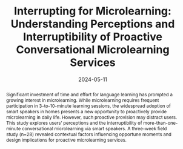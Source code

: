 ---
title: "Interrupting for Microlearning: Understanding Perceptions and Interruptibility of Proactive Conversational Microlearning Services"
authors: "Minyeong Kim, Jiwook Lee, Youngji Koh, Chanhee Lee, Uichin Lee, Auk Kim"
journal: "Proceedings of the CHI Conference on Human Factors in Computing Systems (CHI '24)"
type: "Conference"
date: "2024-05-11"
year: "2024"
doi: "https://doi.org/10.1145/3613904.3642778"
abstract: |
  Significant investment of time and effort for language learning has prompted a growing interest in microlearning.
  While microlearning requires frequent participation in 3-to-10-minute learning sessions, the widespread adoption of smart speakers in homes presents a new opportunity to proactively provide microlearning in daily life.
  However, such proactive provision may distract users. This study explores users’ perceptions and the interruptibility of more-than-one-minute conversational microlearning via smart speakers.
  A three-week field study (n=28) revealed contextual factors influencing opportune moments and design implications for proactive microlearning services.
paper: "/paper/CHI24Microlearning.pdf"
slide: ""
video: "https://www.youtube.com/watch?v=JBZ-uJym3hg"
---